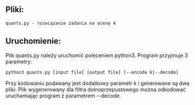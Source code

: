 
## **Pliki:**
    quants.py - rozwiązanie zadania na ocenę 4

## **Uruchomienie:**
Plik quants.py należy uruchomić poleceniem python3. Program przyjmuje 3 parametry:
    
    python3 quants.py [input file] [output file] [--encode k|--decode]

Przy kodowaniu podawany jest dodatkowy parametr k i generowane są dwa pliki. Plik wygenerowany dla filtra dolnoprzepustowego można odkodować uruchamiając program z parametrem --decode.